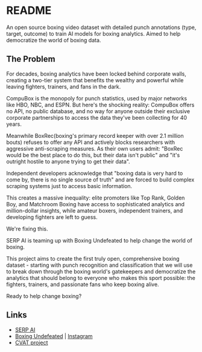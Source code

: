 # README

An open source boxing video dataset with detailed punch annotations (type, target, outcome) to train AI models for boxing analytics. Aimed to help democratize the world of boxing data.

## The Problem

For decades, boxing analytics have been locked behind corporate walls, creating a two-tier system that benefits the wealthy and powerful while leaving fighters, trainers, and fans in the dark.

CompuBox is the monopoly for punch statistics, used by major networks like HBO, NBC, and ESPN. But here's the shocking reality: CompuBox offers no API, no public database, and no way for anyone outside their exclusive corporate partnerships to access the data they've been collecting for 40 years. 

Meanwhile BoxRec(boxing's primary record keeper with over 2.1 million bouts) refuses to offer any API and actively blocks researchers with aggressive anti-scraping measures. As their own users admit: "BoxRec would be the best place to do this, but their data isn't public" and "it's outright hostile to anyone trying to get their data". 

Independent developers acknowledge that "boxing data is very hard to come by, there is no single source of truth" and are forced to build complex scraping systems just to access basic information.

This creates a massive inequality: elite promoters like Top Rank, Golden Boy, and Matchroom Boxing have access to sophisticated analytics and million-dollar insights, while amateur boxers, independent trainers, and developing fighters are left to guess. 

We're fixing this. 

SERP AI is teaming up with Boxing Undefeated to help change the world of boxing.

This project aims to create the first truly open, comprehensive boxing dataset - starting with punch recognition and classification that we will use to break down through the boxing world's gatekeepers and democratize the analytics that should belong to everyone who makes this sport possible: the fighters, trainers, and passionate fans who keep boxing alive.

Ready to help change boxing?



## Links
- [SERP AI](https://github.com/serp-ai)
- [Boxing Undefeated](https://github.com/boxingundefeated/) | [Instagram](https://instagram.com/boxundefeated)
- [CVAT project](https://app.cvat.ai/projects/293796?page=1&pageSize=10)
